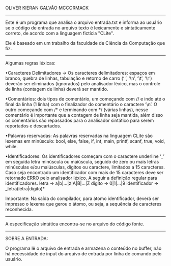 OLIVER KIERAN GALVÃO MCCORMACK

--------------------------------------------------------

Este é um programa que analisa o arquivo entrada.txt e informa ao usuário se o código de entrada no arquivo texto é lexicamente e sintaticamente correto, de acordo com a linguagem fictícia "CLite".

Ele é baseado em um trabalho da faculdade de Ciência da Computação que fiz.

--------------------------------------------------------

Algumas regras léxicas:

•Caracteres Delimitadores -> Os caracteres delimitadores: espaços em branco, quebra de linhas, tabulação e retorno de carro (‘ ’, ‘\n’, ‘\t’, ‘\r’) deverão ser eliminados (ignorados) pelo analisador léxico, mas o controle de linha (contagem de linha) deverá ser mantido.

•Comentários: dois tipos de comentário, um começando com // e indo até o final da linha (1 linha) com o finalizador do comentário o caractere ‘\n’. O outro começando com /* e terminando com */ (várias linhas), nesse comentário é importante que a contagem de linha seja mantida, além disso os comentários são repassados para o analisador sintático para serem reportados e descartados.

•Palavras reservadas: As palavras reservadas na linguagem CLite são lexemas em minúsculo: bool, else, false, if, int, main, printf, scanf, true, void, while.

•Identificadores: Os identificadores começam com o caractere underline ‘_’ em seguida letra minúscula ou maiúscula, seguido de zero ou mais letras minúsculas e/ou maiúsculas, dígitos ou caractere, limitados a 15 caracteres. Caso seja encontrado um identificador com mais de 15 caracteres deve ser retornado ERRO pelo analisador léxico. A seguir a definição regular para identificadores.
letra → a|b|...|z|A|B|...|Z
digito → 0|1|...|9
identificador → _letra(letra|digito)*

Importante: Na saída do compilador, para átomo identificador, deverá ser impresso o lexema que gerou o átomo, ou seja, a sequência de caracteres reconhecida.

--------------------------------------------------------

A especificação sintática encontra-se no arquivo do código fonte.

--------------------------------------------------------

SOBRE A ENTRADA:

O programa lê o arquivo de entrada e armazena o conteúdo no buffer, não há necessidade de input do arquivo de entrada por linha de comando pelo usuário.
